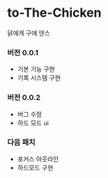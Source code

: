 # to-The-Chicken
닭에게 구애 댄스

### 버전 0.0.1
- 기본 기능 구현
- 기록 시스템 구현

### 버전 0.0.2
- 버그 수정
- 하드 모드 ui

### 다음 패치
- 포커스 아웃라인
- 하드모드 구현

